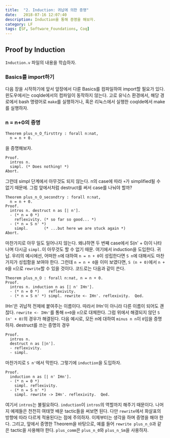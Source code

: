 ```yaml
---
title:  "2. Induction: 귀납에 의한 증명"
date:   2018-07-16 12:07:40
description: Induction을 통해 증명을 해보자.
category: LF
tags: [SF, Software_Foundations, Coq]
---
```

## Proof by Induction
`Induction.v` 파일의 내용을 학습하자.

### Basics를 import하기
다음 장을 시작하기에 앞서 앞장에서 다룬 Basics를 컴파일하여 import할 필요가 있다. 윈도우에서는 coqIde에서의 컴파일이 동작하지 않는다. 고로 유닉스 환경에서, 해당 경로에서 bash 명령어로 `make`를 실행하거나, 혹은 리눅스에서 실행한 coqIde에서 make를 실행하자.

### n = n+0의 증명
```
Theorem plus_n_O_firsttry : forall n:nat,
  n = n + 0.
```
을 증명해보자.
```
Proof.
  intros n.
  simpl. (* Does nothing! *)
Abort.
```
그런데 simpl 단계에서 아무것도 되지 않는다. n의 case에 따라 `+`가 simplified될 수 없기 때문에. 그럼 앞에서처럼 destruct를 써서 case를 나눠야 할까?
```
Theorem plus_n_O_secondtry : forall n:nat,
  n = n + 0.
Proof.
  intros n. destruct n as [| n'].
  - (* n = 0 *)
    reflexivity. (* so far so good... *)
  - (* n = S n' *)
    simpl.       (* ...but here we are stuck again *)
Abort.
```
마찬가지로 아무 일도 일어나지 않는다. 왜냐하면 두 번째 case에서 S(n' + 0)이 나타나며 다시금 `simpl.`이 아무것도 할 수 없기 때문. 여기에서 induction을 도입한다. 귀납. 우리의 예시에선, 어떠한 `n`에 대하여 `n = n + 0`이 성립한다면 `S n`에 대해서도 마찬가지가 성립함을 보여야 한다. 그런데 `n = n + 0`을 이미 보였다면, `S (n + 0)`에서 `n + 0`을 `n`으로 `rewrite`할 수 있을 것이다. 코드로는 다음과 같이 쓴다.
```
Theorem plus_n_O : forall n:nat, n = n + 0.
Proof.
  intros n. induction n as [| n' IHn'].
  - (* n = 0 *)    reflexivity.
  - (* n = S n' *) simpl. rewrite <- IHn'. reflexivity.  Qed.
```
IHn'은 귀납적 전제에 붙여주는 이름이다. 따라서 IHn'이 아니라 다른 이름이 되어도 괜찮다. `rewrite <- IHn'`를 통해 `n+0`을 `n`으로 대체한다. 그럼 위에서 해결되지 않던 `S (n' + 0)`의 경우가 해결된다.
다음 예시로, 모든 n에 대하여 `minus n n`이 `0`임을 증명하자. destruct를 쓰는 증명의 경우
```
Proof.
  intros n.
  destruct n as [|n'].
  - reflexivity.
  - simpl.
```
마찬가지로 `S n'`에서 막힌다. 그렇기에 `induction`을 도입하자.
```
Proof.
  induction n as [| n' IHn'].
  - (* n = 0 *)
    simpl. reflexivity.
  - (* n = S n' *)
    simpl. rewrite -> IHn'. reflexivity.  Qed.
```
여기서 `intros`는 불필요하다. `induction`이 `intros`의 역할까지 해주기 때문이다.
나머지 예제들은 천천히 여태껏 배운 tactic들을 써보면 된다. 다만 `rewrite`에서 화살표의 방향에 따라 다르게 적용된다는 점에 주의하자. 이제부터는 생각을 하며 증명을 해야 한다. 그리고, 앞에서 증명한 Theorem을 바탕으로, 예를 들어 `rewrite plus_n_O`과 같은 tactic을 사용해야 한다. `plus_comm`은 `plus_n_0`와 `plus_n_Sm`을 사용하자.
